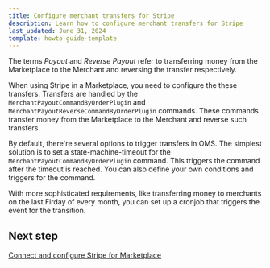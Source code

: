 ```yaml
---
title: Configure merchant transfers for Stripe
description: Learn how to configure merchant transfers for Stripe
last_updated: June 31, 2024
template: howto-guide-template
---
```


The terms *Payout* and *Reverse Payout* refer to transferring money from the Marketplace to the Merchant and reversing the transfer respectively.

When using Stripe in a Marketplace, you need to configure the these transfers. Transfers are handled by the `MerchantPayoutCommandByOrderPlugin` and `MerchantPayoutReverseCommandByOrderPlugin` commands. These commands transfer money from the Marketplace to the Merchant and reverse such transfers.

By default, there're several options to trigger transfers in OMS. The simplest solution is to set a state-machine-timeout for the `MerchantPayoutCommandByOrderPlugin` command. This triggers the command after the timeout is reached. You can also define your own conditions and triggers for the command.

With more sophisticated requirements, like transferring money to merchants on the last Firday of every month, you can set up a cronjob that triggers the event for the transition.

## Next step

[Connect and configure Stripe for Marketplace](/docs/pbc/all/payment-service-provider/{{page.version}}/marketplace/stripe-third-party-integration/connect-and-configure-stripe-for-marketplace.html)
